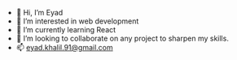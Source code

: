 - 👋 Hi, I’m Eyad
- 👀 I’m interested in web development 
- 🌱 I’m currently learning React
- 💞️ I’m looking to collaborate on any project to sharpen my skills.
- 📫 eyad.khalil.91@gmail.com

<!---
eyad-op/eyad-op is a ✨ special ✨ repository because its `README.md` (this file) appears on your GitHub profile.
You can click the Preview link to take a look at your changes.
--->
